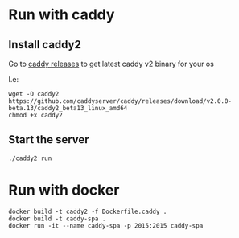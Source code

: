 # Run with caddy

## Install caddy2

Go to [caddy releases](https://github.com/caddyserver/caddy/releases) to get latest caddy v2 binary for your os

I.e:

```
wget -O caddy2 https://github.com/caddyserver/caddy/releases/download/v2.0.0-beta.13/caddy2_beta13_linux_amd64
chmod +x caddy2
```

## Start the server

```
./caddy2 run
```

# Run with docker

```
docker build -t caddy2 -f Dockerfile.caddy .
docker build -t caddy-spa .
docker run -it --name caddy-spa -p 2015:2015 caddy-spa
```
